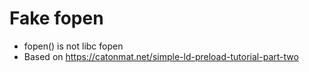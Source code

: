 # Fake fopen
- fopen() is not libc fopen
- Based on https://catonmat.net/simple-ld-preload-tutorial-part-two
